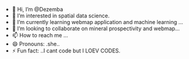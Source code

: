 - 👋 Hi, I’m @Dezemba
- 👀 I’m interested in spatial data science.
- 🌱 I’m currently learning webmap application and machine learning ...
- 💞️ I’m looking to collaborate on mineral prospectivity and webmap...
- 📫 How to reach me ...
- 😄 Pronouns: .she..
- ⚡ Fun fact: ..I cant code but I LOEV CODES.

<!---
Dezemba/Dezemba is a ✨ special ✨ repository because its `README.md` (this file) appears on your GitHub profile.
You can click the Preview link to take a look at your changes.
--->
